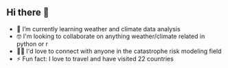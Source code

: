 ## Hi there 👋

- 🌱 I’m currently learning weather and climate data analysis
- 🤓 I'm looking to collaborate on anything weather/climate related in python or r
- 👩‍🎓 I'd love to connect with anyone in the catastrophe risk modeling field
- ⚡ Fun fact: I love to travel and have visited 22 countries 
